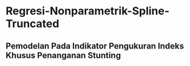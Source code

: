 # Regresi-Nonparametrik-Spline-Truncated

## Pemodelan Pada Indikator Pengukuran Indeks Khusus Penanganan Stunting 

